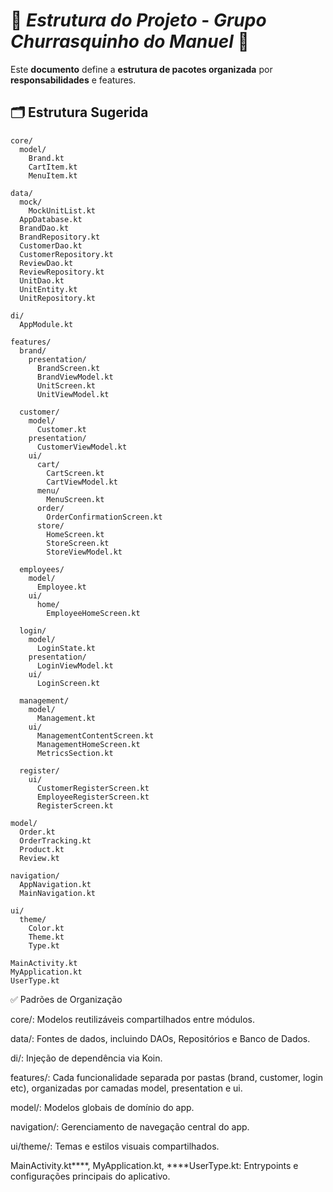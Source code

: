 
# 🧭 *Estrutura do Projeto* - *Grupo Churrasquinho do Manuel* 🍢

Este **documento** define a **estrutura de pacotes organizada** por **responsabilidades** e features.

## 🗂️ Estrutura Sugerida

```text
core/
  model/
    Brand.kt
    CartItem.kt
    MenuItem.kt

data/
  mock/
    MockUnitList.kt
  AppDatabase.kt
  BrandDao.kt
  BrandRepository.kt
  CustomerDao.kt
  CustomerRepository.kt
  ReviewDao.kt
  ReviewRepository.kt
  UnitDao.kt
  UnitEntity.kt
  UnitRepository.kt

di/
  AppModule.kt

features/
  brand/
    presentation/
      BrandScreen.kt
      BrandViewModel.kt
      UnitScreen.kt
      UnitViewModel.kt

  customer/
    model/
      Customer.kt
    presentation/
      CustomerViewModel.kt
    ui/
      cart/
        CartScreen.kt
        CartViewModel.kt
      menu/
        MenuScreen.kt
      order/
        OrderConfirmationScreen.kt
      store/
        HomeScreen.kt
        StoreScreen.kt
        StoreViewModel.kt

  employees/
    model/
      Employee.kt
    ui/
      home/
        EmployeeHomeScreen.kt

  login/
    model/
      LoginState.kt
    presentation/
      LoginViewModel.kt
    ui/
      LoginScreen.kt

  management/
    model/
      Management.kt
    ui/
      ManagementContentScreen.kt
      ManagementHomeScreen.kt
      MetricsSection.kt

  register/
    ui/
      CustomerRegisterScreen.kt
      EmployeeRegisterScreen.kt
      RegisterScreen.kt

model/
  Order.kt
  OrderTracking.kt
  Product.kt
  Review.kt

navigation/
  AppNavigation.kt
  MainNavigation.kt

ui/
  theme/
    Color.kt
    Theme.kt
    Type.kt

MainActivity.kt
MyApplication.kt
UserType.kt

```

✅ Padrões de Organização

core/: Modelos reutilizáveis compartilhados entre módulos.

data/: Fontes de dados, incluindo DAOs, Repositórios e Banco de Dados.

di/: Injeção de dependência via Koin.

features/: Cada funcionalidade separada por pastas (brand, customer, login etc), organizadas por camadas model, presentation e ui.

model/: Modelos globais de domínio do app.

navigation/: Gerenciamento de navegação central do app.

ui/theme/: Temas e estilos visuais compartilhados.

MainActivity.kt****, MyApplication.kt, ****UserType.kt: Entrypoints e configurações principais do aplicativo.
